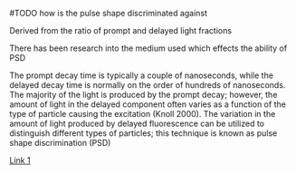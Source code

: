 #TODO how is the pulse shape discriminated against

Derived from the ratio of prompt and delayed light fractions

There has been research into the medium used which effects the ability of PSD

The prompt decay time is typically a couple of nanoseconds, while the delayed decay time is normally on the order of hundreds of nanoseconds. The majority of the light is produced by the prompt decay; however, the amount of light in the delayed component often varies as a function of the type of particle causing the excitation (Knoll 2000). The variation in the amount of light produced by delayed fluorescence can be utilized to distinguish different types of particles; this technique is known as pulse shape discrimination (PSD)


[Link 1](https://indico.in2p3.fr/event/10766/contributions/3106/attachments/2207/2728/DarkSide_LPNHE_November.pdf)